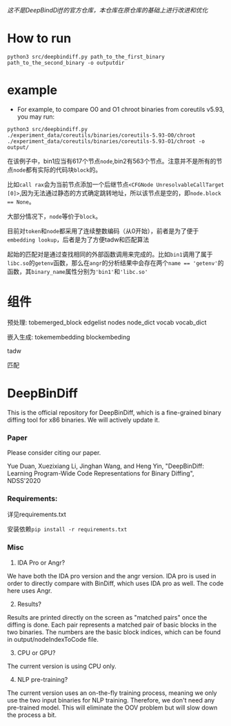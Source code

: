 *这不是DeepBindDiff的官方仓库，本仓库在原仓库的基础上进行改进和优化*

# How to run

```
python3 src/deepbindiff.py path_to_the_first_binary path_to_the_second_binary -o outputdir
```

# example
* For example, to compare O0 and O1 chroot binaries from coreutils v5.93, you may run:

```
python3 src/deepbindiff.py ./experiment_data/coreutils/binaries/coreutils-5.93-O0/chroot ./experiment_data/coreutils/binaries/coreutils-5.93-O1/chroot -o output/
```
在该例子中，bin1应当有617个节点`node`,bin2有563个节点。注意并不是所有的节点`node`都有实际的代码块`block`的。

比如`call rax`会为当前节点添加一个后继节点`<CFGNode UnresolvableCallTarget [0]>`,因为无法通过静态的方式确定跳转地址，所以该节点是空的，即`node.block == None`。

大部分情况下，`node`等价于`block`。

目前对`token`和`node`都采用了连续整数编码（从0开始），前者是为了便于`embedding lookup`，后者是为了方便tadw和匹配算法

起始的匹配对是通过查找相同的外部函数调用来完成的。比如`bin1`调用了属于`libc.so`的`getenv`函数，那么在`angr`的分析结果中会存在两个`name == 'getenv'`的函数，其`binary_name`属性分别为`'bin1'`和`'libc.so'`

# 组件

预处理: tobemerged_block edgelist nodes node_dict vocab vocab_dict

嵌入生成: tokemembedding blockembeding

tadw

匹配


# DeepBinDiff

This is the official repository for DeepBinDiff, which is a fine-grained binary diffing tool for x86 binaries. We will actively update it.

### Paper
Please consider citing our paper.

Yue Duan, Xuezixiang Li, Jinghan Wang, and Heng Yin, "DeepBinDiff: Learning Program-Wide Code Representations for Binary Diffing", NDSS'2020


### Requirements:
详见requirements.txt

安装依赖`pip install -r requirements.txt`


### Misc
1. IDA Pro or Angr?

We have both the IDA pro version and the angr version. IDA pro is used in order to directly compare with BinDiff, which uses IDA pro as well. The code here uses Angr.

2. Results?

Results are printed directly on the screen as "matched pairs" once the diffing is done. Each pair represents a matched pair of basic blocks in the two binaries. The numbers are the basic block indices, which can be found in output/nodeIndexToCode file.

3. CPU or GPU?

The current version is using CPU only. 

4. NLP pre-training?

The current version uses an on-the-fly training process, meaning we only use the two input binaries for NLP training. Therefore, we don't need any pre-trained model. This will eliminate the OOV problem but will slow down the process a bit.
